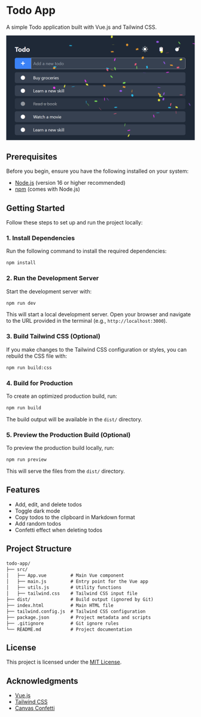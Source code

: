 # Todo App

A simple Todo application built with Vue.js and Tailwind CSS.

![alt text](doc/screenshot1.png)

## Prerequisites

Before you begin, ensure you have the following installed on your system:

- [Node.js](https://nodejs.org/) (version 16 or higher recommended)
- [npm](https://www.npmjs.com/) (comes with Node.js)

## Getting Started

Follow these steps to set up and run the project locally:

### 1. Install Dependencies

Run the following command to install the required dependencies:

```bash
npm install
```

### 2. Run the Development Server

Start the development server with:

```bash
npm run dev
```

This will start a local development server. Open your browser and navigate to the URL provided in the terminal (e.g., `http://localhost:3000`).

### 3. Build Tailwind CSS (Optional)

If you make changes to the Tailwind CSS configuration or styles, you can rebuild the CSS file with:

```bash
npm run build:css
```

### 4. Build for Production

To create an optimized production build, run:

```bash
npm run build
```

The build output will be available in the `dist/` directory.

### 5. Preview the Production Build (Optional)

To preview the production build locally, run:

```bash
npm run preview
```

This will serve the files from the `dist/` directory.

## Features

- Add, edit, and delete todos
- Toggle dark mode
- Copy todos to the clipboard in Markdown format
- Add random todos
- Confetti effect when deleting todos

## Project Structure

```
todo-app/
├── src/
│   ├── App.vue         # Main Vue component
│   ├── main.js         # Entry point for the Vue app
│   ├── utils.js        # Utility functions
│   ├── tailwind.css    # Tailwind CSS input file
├── dist/               # Build output (ignored by Git)
├── index.html          # Main HTML file
├── tailwind.config.js  # Tailwind CSS configuration
├── package.json        # Project metadata and scripts
├── .gitignore          # Git ignore rules
└── README.md           # Project documentation
```

## License

This project is licensed under the [MIT License](LICENSE).

## Acknowledgments

- [Vue.js](https://vuejs.org/)
- [Tailwind CSS](https://tailwindcss.com/)
- [Canvas Confetti](https://www.npmjs.com/package/canvas-confetti)